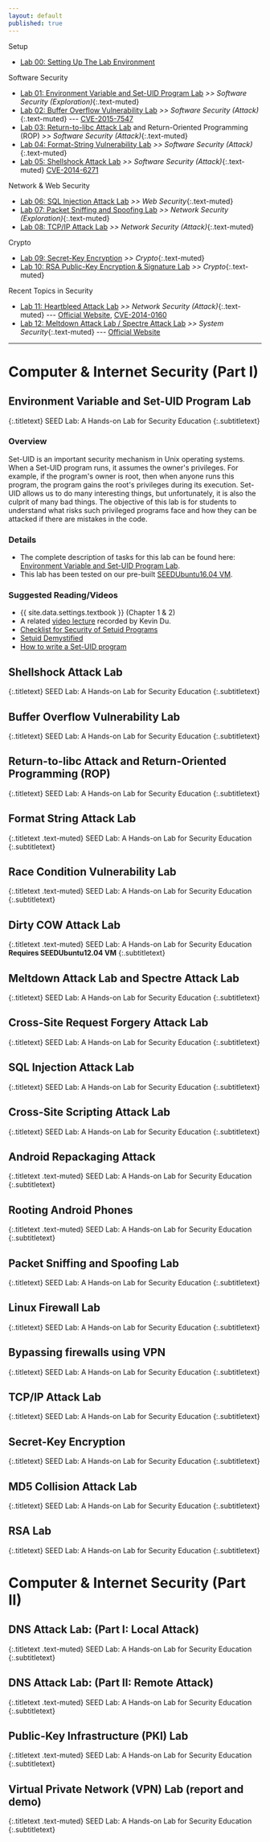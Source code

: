 ```yaml
---
layout: default
published: true
---
```


Setup
- [Lab 00: Setting Up The Lab Environment](labs/lab00)

Software Security
- [Lab 01: Environment Variable and Set-UID Program Lab](https://seedsecuritylabs.org/Labs_16.04/Software/Environment_Variable_and_SetUID/) *>> Software Security (Exploration)*{:.text-muted}
- [Lab 02: Buffer Overflow Vulnerability Lab](https://seedsecuritylabs.org/Labs_16.04/Software/Buffer_Overflow/) *>> Software Security (Attack)*{:.text-muted} --- [CVE-2015-7547](https://cve.mitre.org/cgi-bin/cvename.cgi?name=cve-2015-7547)
- [Lab 03: Return-to-libc Attack Lab](https://seedsecuritylabs.org/Labs_16.04/Software/Return_to_Libc/) and Return-Oriented Programming (ROP) *>> Software Security (Attack)*{:.text-muted}
- [Lab 04: Format-String Vulnerability Lab](https://seedsecuritylabs.org/Labs_16.04/Software/Format_String_Server/) *>> Software Security (Attack)*{:.text-muted}
- [Lab 05: Shellshock Attack Lab](https://seedsecuritylabs.org/Labs_16.04/Software/Shellshock/) *>> Software Security (Attack)*{:.text-muted} [CVE-2014-6271](https://cve.mitre.org/cgi-bin/cvename.cgi?name=CVE-2014-6271)

Network & Web Security
- [Lab 06: SQL Injection Attack Lab](https://seedsecuritylabs.org/Labs_16.04/Web/Web_SQL_Injection/) *>> Web Security*{:.text-muted}
- [Lab 07: Packet Sniffing and Spoofing Lab](https://seedsecuritylabs.org/Labs_16.04/Networking/Sniffing_Spoofing/) *>> Network Security (Exploration)*{:.text-muted}
- [Lab 08: TCP/IP Attack Lab](https://seedsecuritylabs.org/Labs_16.04/Networking/TCP_Attacks/) *>> Network Security (Attack)*{:.text-muted}
<!-- - [Linux Firewall Exploration Lab](https://seedsecuritylabs.org/Labs_16.04/Networking/Firewall/) *>> Network Security (Exploration)*{:.text-muted} -->

Crypto
- [Lab 09: Secret-Key Encryption](https://seedsecuritylabs.org/Labs_16.04/Crypto/Crypto_Encryption/) *>> Crypto*{:.text-muted}
- [Lab 10: RSA Public-Key Encryption & Signature Lab](https://seedsecuritylabs.org/Labs_16.04/Crypto/Crypto_RSA/) *>> Crypto*{:.text-muted}

Recent Topics in Security
- [Lab 11: Heartbleed Attack Lab](https://seedsecuritylabs.org/Labs_16.04/Networking/Heartbleed/) *>> Network Security (Attack)*{:.text-muted} --- [Official Website](http://heartbleed.com), [CVE-2014-0160](https://cve.mitre.org/cgi-bin/cvename.cgi?name=cve-2014-0160)
- [Lab 12: Meltdown Attack Lab / Spectre Attack Lab](https://seedsecuritylabs.org/Labs_16.04/System/) *>> System Security*{:.text-muted} --- [Official Website](https://meltdownattack.com)


----------------------------------------------------------------------------------------------------

<!-- links -->
[VirtualBox 6.0.4]: https://www.virtualbox.org/wiki/Download_Old_Builds_6_0
[SEED Labs User Manual]: https://seedsecuritylabs.org/Labs_16.04/Documents/SEEDVM_VirtualBoxManual.pdf
[SEEDUbuntu16.04 virtual machine image]: https://seedsecuritylabs.org/lab_env.html
[SEED Labs]: https://seedsecuritylabs.org

# Computer & Internet Security (Part I)

## Environment Variable and Set-UID Program Lab
{:.titletext}
SEED Lab: A Hands-on Lab for Security Education
{:.subtitletext}

### Overview

Set-UID is an important security mechanism in Unix operating systems.
When a Set-UID program runs, it assumes the owner's privileges.
For example, if the program's owner is root, then when anyone runs this program, the program gains the root's privileges during its execution.
Set-UID allows us to do many interesting things, but unfortunately, it is also the culprit of many bad things.
The objective of this lab is for students to understand what risks such privileged programs face and how they can be attacked if there are mistakes in the code.

### Details

- The complete description of tasks for this lab can be found here: [Environment Variable and Set-UID Program Lab](https://seedsecuritylabs.org/Labs_16.04/PDF/Environment_Variable_and_SetUID.pdf).
- This lab has been tested on our pre-built [SEEDUbuntu16.04 VM](https://seedsecuritylabs.org/lab_env.html).

### Suggested Reading/Videos

- {{ site.data.settings.textbook }} (Chapter 1 & 2)
- A related [video lecture](https://youtu.be/tZblgb5LYmk) recorded by  Kevin Du.
- [Checklist for Security of Setuid Programs](https://seedsecuritylabs.org/Labs_16.04/Software/Environment_Variable_and_SetUID/files/setuid.pdf)
- [Setuid Demystified](http://www.cis.syr.edu/%7Ewedu/minix/projects/setuid_paper.pdf)
- [How to write a Set-UID program](http://nob.cs.ucdavis.edu/%7Ebishop/secprog/1987-sproglogin.pdf)


## Shellshock Attack Lab
{:.titletext}
SEED Lab: A Hands-on Lab for Security Education
{:.subtitletext}

## Buffer Overflow Vulnerability Lab
{:.titletext}
SEED Lab: A Hands-on Lab for Security Education
{:.subtitletext}

## Return-to-libc Attack and Return-Oriented Programming (ROP)
{:.titletext}
SEED Lab: A Hands-on Lab for Security Education
{:.subtitletext}

## Format String Attack Lab
{:.titletext .text-muted}
SEED Lab: A Hands-on Lab for Security Education
{:.subtitletext}

## Race Condition Vulnerability Lab
{:.titletext .text-muted}
SEED Lab: A Hands-on Lab for Security Education
{:.subtitletext}

## Dirty COW Attack Lab
{:.titletext .text-muted}
SEED Lab: A Hands-on Lab for Security Education
<br/>**Requires SEEDUbuntu12.04 VM**
{:.subtitletext}

## Meltdown Attack Lab and Spectre Attack Lab
{:.titletext}
SEED Lab: A Hands-on Lab for Security Education
{:.subtitletext}

## Cross-Site Request Forgery Attack Lab
{:.titletext}
SEED Lab: A Hands-on Lab for Security Education
{:.subtitletext}

## SQL Injection Attack Lab
{:.titletext}
SEED Lab: A Hands-on Lab for Security Education
{:.subtitletext}

## Cross-Site Scripting Attack Lab
{:.titletext}
SEED Lab: A Hands-on Lab for Security Education
{:.subtitletext}

## Android Repackaging Attack
{:.titletext .text-muted}
SEED Lab: A Hands-on Lab for Security Education
{:.subtitletext}

## Rooting Android Phones
{:.titletext .text-muted}
SEED Lab: A Hands-on Lab for Security Education
{:.subtitletext}

## Packet Sniffing and Spoofing Lab
{:.titletext}
SEED Lab: A Hands-on Lab for Security Education
{:.subtitletext}

## Linux Firewall Lab
{:.titletext}
SEED Lab: A Hands-on Lab for Security Education
{:.subtitletext}

## Bypassing firewalls using VPN
{:.titletext}
SEED Lab: A Hands-on Lab for Security Education
{:.subtitletext}

## TCP/IP Attack Lab
{:.titletext}
SEED Lab: A Hands-on Lab for Security Education
{:.subtitletext}

## Secret-Key Encryption
{:.titletext}
SEED Lab: A Hands-on Lab for Security Education
{:.subtitletext}

## MD5 Collision Attack Lab
{:.titletext}
SEED Lab: A Hands-on Lab for Security Education
{:.subtitletext}

## RSA Lab
{:.titletext}
SEED Lab: A Hands-on Lab for Security Education
{:.subtitletext}


# Computer & Internet Security (Part II)

## DNS Attack Lab: (Part I: Local Attack)
{:.titletext .text-muted}
SEED Lab: A Hands-on Lab for Security Education
{:.subtitletext}

## DNS Attack Lab: (Part II: Remote Attack)
{:.titletext .text-muted}
SEED Lab: A Hands-on Lab for Security Education
{:.subtitletext}

## Public-Key Infrastructure (PKI) Lab
{:.titletext .text-muted}
SEED Lab: A Hands-on Lab for Security Education
{:.subtitletext}

## Virtual Private Network (VPN) Lab (report and demo)
{:.titletext .text-muted}
SEED Lab: A Hands-on Lab for Security Education
{:.subtitletext}

